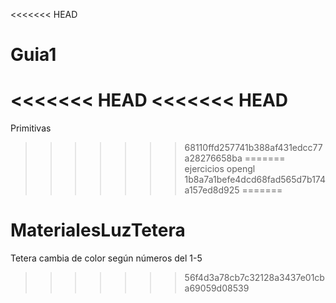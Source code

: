 <<<<<<< HEAD
# Guia1
<<<<<<< HEAD
<<<<<<< HEAD
=======
Primitivas
>>>>>>> 68110ffd257741b388af431edcc77a28276658ba
=======
ejercicios opengl
>>>>>>> 1b8a7a1befe4dcd68fad565d7b174a157ed8d925
=======
# MaterialesLuzTetera
 Tetera cambia de color según números del 1-5
>>>>>>> 56f4d3a78cb7c32128a3437e01cba69059d08539
